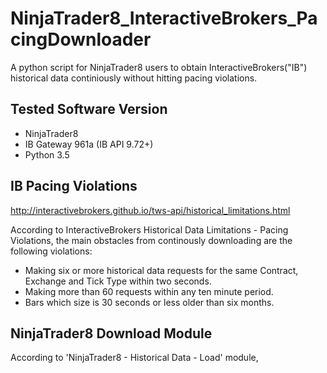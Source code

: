 # NinjaTrader8_InteractiveBrokers_PacingDownloader
A python script for NinjaTrader8 users to obtain InteractiveBrokers("IB") historical data continiously without hitting pacing violations.

## Tested Software Version
- NinjaTrader8 
- IB Gateway 961a (IB API 9.72+)
- Python 3.5

## IB Pacing Violations
http://interactivebrokers.github.io/tws-api/historical_limitations.html

According to InteractiveBrokers Historical Data Limitations - Pacing Violations, the main obstacles from continously downloading are the following violations:
- Making six or more historical data requests for the same Contract, Exchange and Tick Type within two seconds.
- Making more than 60 requests within any ten minute period.
- Bars which size is 30 seconds or less older than six months.

## NinjaTrader8 Download Module
According to 'NinjaTrader8 - Historical Data - Load' module, 
